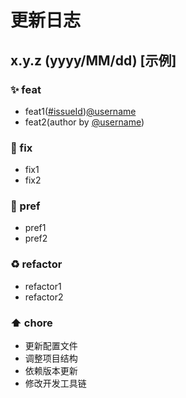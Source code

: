 # 更新日志

## x.y.z (yyyy/MM/dd) [示例]

### ✨ feat

- feat1([#issueId](link))[@username](link)
- feat2(author by [@username](link))

### 🐛 fix

- fix1
- fix2

### 🚀 pref

- pref1
- pref2

### ♻️ refactor

- refactor1
- refactor2

### ⬆️ chore

- 更新配置文件
- 调整项目结构
- 依赖版本更新
- 修改开发工具链


